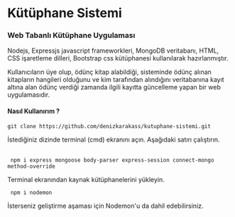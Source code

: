 # Kütüphane Sistemi

<h3>Web Tabanlı Kütüphane Uygulaması </h3>

<p> Nodejs, Expressjs  javascript frameworkleri, MongoDB veritabanı, HTML, CSS işaretleme dilleri, Bootstrap css kütüphanesi kullanılarak hazırlanmıştır.</p>

<p> Kullanıcıların üye olup, ödünç kitap alabildiği, sisteminde ödünç alınan kitapların hangileri olduğunu ve kim tarafından alındığını veritabanına kayıt altına alan ödünç verdiği zamanda ilgili kayıtta güncelleme yapan bir web uygulamasıdır. </p>
  
<h4> Nasıl Kullanırım ? </h4>
<code>git clone https://github.com/denizkarakass/kutuphane-sistemi.git </code>  
 <p> İstediğiniz dizinde terminal (cmd) ekranını açın. Aşağıdaki satırı çalıştırın.</p>
<br>
<code> npm i express mongoose body-parser express-session connect-mongo method-override </code>
<p> Terminal ekranından kaynak kütüphanelerini yükleyin. </p>
<code> npm i nodemon </code>
<p> İsterseniz geliştirme aşaması için Nodemon'u da dahil edebilirsiniz. </p>

